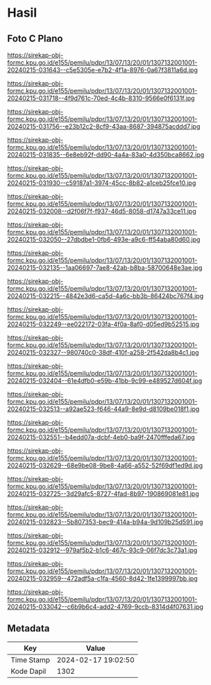 # Hasil

## Foto C Plano

https://sirekap-obj-formc.kpu.go.id/e155/pemilu/pdpr/13/07/13/20/01/1307132001001-20240215-031643--c5e5305e-e7b2-4f1a-8976-0a67f3811a6d.jpg

https://sirekap-obj-formc.kpu.go.id/e155/pemilu/pdpr/13/07/13/20/01/1307132001001-20240215-031718--4f9d761c-70ed-4c4b-8310-9566e0f6131f.jpg

https://sirekap-obj-formc.kpu.go.id/e155/pemilu/pdpr/13/07/13/20/01/1307132001001-20240215-031756--e23b12c2-8cf9-43aa-8687-394875acddd7.jpg

https://sirekap-obj-formc.kpu.go.id/e155/pemilu/pdpr/13/07/13/20/01/1307132001001-20240215-031835--6e8eb92f-dd90-4a4a-83a0-4d350bca8662.jpg

https://sirekap-obj-formc.kpu.go.id/e155/pemilu/pdpr/13/07/13/20/01/1307132001001-20240215-031930--c59187a1-3974-45cc-8b82-a1ceb25fce10.jpg

https://sirekap-obj-formc.kpu.go.id/e155/pemilu/pdpr/13/07/13/20/01/1307132001001-20240215-032008--d2f06f7f-f937-46d5-8058-d1747a33ce11.jpg

https://sirekap-obj-formc.kpu.go.id/e155/pemilu/pdpr/13/07/13/20/01/1307132001001-20240215-032050--27dbdbe1-0fb6-493e-a9c6-ff54aba80d60.jpg

https://sirekap-obj-formc.kpu.go.id/e155/pemilu/pdpr/13/07/13/20/01/1307132001001-20240215-032135--1aa06697-7ae8-42ab-b8ba-58700648e3ae.jpg

https://sirekap-obj-formc.kpu.go.id/e155/pemilu/pdpr/13/07/13/20/01/1307132001001-20240215-032215--4842e3d6-ca5d-4a6c-bb3b-86424bc767f4.jpg

https://sirekap-obj-formc.kpu.go.id/e155/pemilu/pdpr/13/07/13/20/01/1307132001001-20240215-032249--ee022172-03fa-4f0a-8af0-d05ed9b52515.jpg

https://sirekap-obj-formc.kpu.go.id/e155/pemilu/pdpr/13/07/13/20/01/1307132001001-20240215-032327--980740c0-38df-410f-a258-2f542da8b4c1.jpg

https://sirekap-obj-formc.kpu.go.id/e155/pemilu/pdpr/13/07/13/20/01/1307132001001-20240215-032404--61e4dfb0-e59b-41bb-9c99-e489527d604f.jpg

https://sirekap-obj-formc.kpu.go.id/e155/pemilu/pdpr/13/07/13/20/01/1307132001001-20240215-032513--a92ae523-f646-44a9-8e9d-d8109be018f1.jpg

https://sirekap-obj-formc.kpu.go.id/e155/pemilu/pdpr/13/07/13/20/01/1307132001001-20240215-032551--b4edd07a-dcbf-4eb0-ba9f-2470fffeda67.jpg

https://sirekap-obj-formc.kpu.go.id/e155/pemilu/pdpr/13/07/13/20/01/1307132001001-20240215-032629--68e9be08-9be8-4a66-a552-52f69df1ed9d.jpg

https://sirekap-obj-formc.kpu.go.id/e155/pemilu/pdpr/13/07/13/20/01/1307132001001-20240215-032725--3d29afc5-8727-4fad-8b97-190869081e81.jpg

https://sirekap-obj-formc.kpu.go.id/e155/pemilu/pdpr/13/07/13/20/01/1307132001001-20240215-032823--5b807353-bec9-414a-b94a-9d109b25d591.jpg

https://sirekap-obj-formc.kpu.go.id/e155/pemilu/pdpr/13/07/13/20/01/1307132001001-20240215-032912--979af5b2-b1c6-467c-93c9-06f7dc3c73a1.jpg

https://sirekap-obj-formc.kpu.go.id/e155/pemilu/pdpr/13/07/13/20/01/1307132001001-20240215-032959--472adf5a-c1fa-4560-8d42-1fe1399997bb.jpg

https://sirekap-obj-formc.kpu.go.id/e155/pemilu/pdpr/13/07/13/20/01/1307132001001-20240215-033042--c6b9b6c4-add2-4769-9ccb-8314d4f07631.jpg


## Metadata

| Key        | Value               |
| ---------- | ------------------- |
| Time Stamp | 2024-02-17 19:02:50 |
| Kode Dapil | 1302                |



